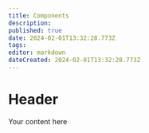 ```yaml
---
title: Components
description: 
published: true
date: 2024-02-01T13:32:28.773Z
tags: 
editor: markdown
dateCreated: 2024-02-01T13:32:28.773Z
---
```


# Header
Your content here